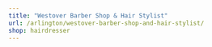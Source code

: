 ```yaml
---
title: "Westover Barber Shop & Hair Stylist"
url: /arlington/westover-barber-shop-and-hair-stylist/
shop: hairdresser
---
```

